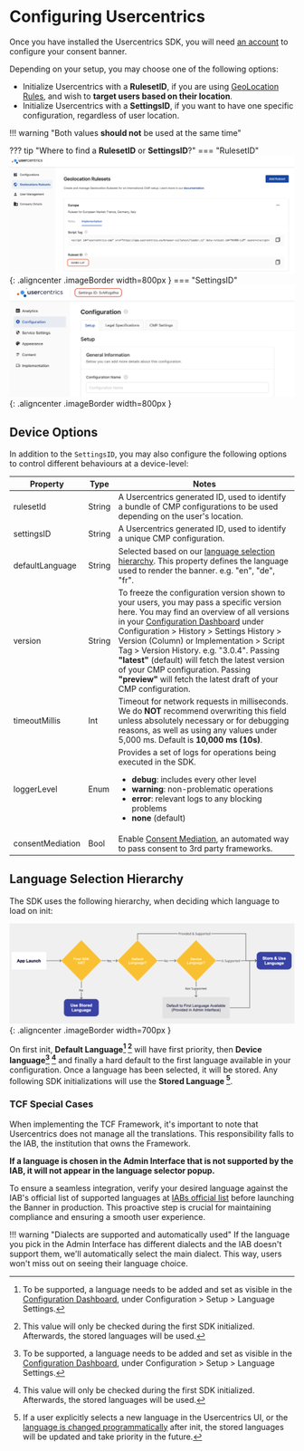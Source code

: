 # Configuring Usercentrics

Once you have installed the Usercentrics SDK, you will need [an account](../../index.md#get-an-account) to configure your consent banner.

Depending on your setup, you may choose one of the following options:

* Initialize Usercentrics with a **RulesetID**, if you are using [GeoLocation Rules](../../config/account-config.md#geolocation-rulesets), and wish to **target users based on their location**.
* Initialize Usercentrics with a **SettingsID**, if you want to have one specific configuration, regardless of user location.

!!! warning "Both values **should not** be used at the same time"

??? tip "Where to find a **RulesetID** or **SettingsID**?"
    === "RulesetID"
        ![RulsetID](../../assets/apps/ruleset.png){: .aligncenter .imageBorder width=800px }
    === "SettingsID"
        ![SettingsID](../../assets/apps/settingsID.png){: .aligncenter .imageBorder width=800px }


## Device Options
In addition to the `SettingsID`, you may also configure the following options to control different behaviours at a device-level:

| Property         | Type   | Notes                                                                                                                                                                                                                                                                                                                                                                                                                                                                                                             |
|------------------|--------|-------------------------------------------------------------------------------------------------------------------------------------------------------------------------------------------------------------------------------------------------------------------------------------------------------------------------------------------------------------------------------------------------------------------------------------------------------------------------------------------------------------------|
| rulesetId        | String | A Usercentrics generated ID, used to identify a bundle of CMP configurations to be used depending on the user's location.                                                                                                                                                                                                                                                                                                                                                                                         |
| settingsID       | String | A Usercentrics generated ID, used to identify a unique CMP configuration.                                                                                                                                                                                                                                                                                                                                                                                                                                         |
| defaultLanguage  | String | Selected based on our [language selection hierarchy](#language-selection-hierarchy). This property defines the language used to render the banner.  e.g. "en", "de", "fr".                                                                                                                                                                                                                                                                                                                                        |
| version          | String | To freeze the configuration version shown to your users, you may pass a specific version here. You may find an overview of all versions in your [Configuration Dashboard](https://admin.usercentrics.eu) under Configuration > History > Settings History > Version (Column) or Implementation > Script Tag > Version History. e.g. "3.0.4". Passing **"latest"** (default) will fetch the latest version of your CMP configuration. Passing **"preview"** will fetch the latest draft of your CMP configuration. |
| timeoutMillis    | Int    | Timeout for network requests in milliseconds. We do **NOT** recommend overwriting this field unless absolutely necessary or for debugging reasons, as well as using any values under 5,000 ms. Default is **10,000 ms (10s)**.                                                                                                                                                                                                                                                                                    |
| loggerLevel      | Enum   | Provides a set of logs for operations being executed in the SDK.  <ul><li>**debug**: includes every other level <li>**warning**: non-problematic operations <li>**error**: relevant logs to any blocking problems <li>**none** (default) </ul>                                                                                                                                                                                                                                                                    |
| consentMediation | Bool   | Enable [Consent Mediation](../features/consent-mediation.md), an automated way to pass consent to 3rd party frameworks.                                                                                                                                                                                                                                                                                                                                                                                           |

## Language Selection Hierarchy
The SDK uses the following hierarchy, when deciding which language to load on init:

![LanguageHierarchy](../../assets/apps/LanguageHierarchy.png){: .aligncenter .imageBorder width=700px }

On first init, **Default Language[^1] [^2]** will have first priority, then **Device language[^1] [^2]** and finally a hard default to the first language available in your configuration. Once a language has been selected, it will be stored. Any following SDK initializations will use the **Stored Language [^3]**.


### TCF Special Cases

When implementing the TCF Framework, it's important to note that Usercentrics does not manage all the translations.
This responsibility falls to the IAB, the institution that owns the Framework.

**If a language is chosen in the Admin Interface that is not supported by the IAB, it will not appear in the language selector popup.**

To ensure a seamless integration, verify your desired language against the IAB's official list of supported languages
at [IABs official list](https://register.consensu.org/Translation) before launching the Banner in production. This proactive step is crucial for maintaining compliance and ensuring
a smooth user experience.

!!! warning "Dialects are supported and automatically used"
    If the language you pick in the Admin Interface has different dialects and the IAB doesn't support them, we'll automatically select the main dialect. This way, users won't miss out on seeing their language choice.



[^1]: To be supported, a language needs to be added and set as visible in the [Configuration Dashboard](https://admin.usercentrics.eu), under Configuration > Setup > Language Settings.
[^2]: This value will only be checked during the first SDK initialized. Afterwards, the stored languages will be used.
[^3]: If a user explicitly selects a new language in the Usercentrics UI, or the [language is changed programmatically](../api/core-api.md#changelanguage) after init, the stored languages will be updated and take priority in the future.
